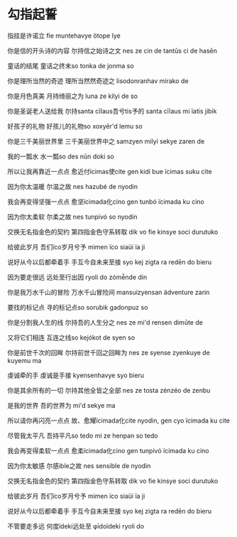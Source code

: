 # 勾指起誓

指挂是许诺立
fie muntehavye ötope lye

你是信的开头诗的内容
尔持信之始诗之文
nes ze cin de tantūs ci de hasēn

童话的结尾
童话之终末so
tonka de jonma so

你是理所当然的奇迹
理所当然然奇迹之
lisodonranhav mirako de

你是月色真美
月持绮丽之为
luna ze kilyi de so

你是圣诞老人送给我
尔持santa cīlaus吾兮tis予的
santa cīlaus mi ïatis jibik

好孩子的礼物
好孩儿的礼物so
xoxyēr'd lemu so

你是三千美丽世界里
三千美丽世界中之
samzyen milyi sekye zaren de

我的一瓢水
水一瓢so
des nūn doki so

所以让我再靠近一点点
愈近付ïcimas使cite
gen kidi bue ïcimas suku cite

因为你太温暖
尔温之故
nes hazubé de nyodin

我会再变得坚强一点点
愈坚ïcimada化cino
gen tunbó ïcimada ku cino

因为你太柔软
尔柔之故
nes tunpivó so nyodin

交换无名指金色的契约
第四指金色守系转取
dik vo fie kinsye soci durutuko

给彼此岁月
吾们ïco岁月兮予
mimen ïco siaüi ïa ji

说好从今以后都牵着手
手互今自未来至接
syo kej zigta ra redēn do bieru

因为要走很远
远处至行出因
ryoli do zómē̈nde din

你是我万水千山的冒险
万水千山冒险间
mansuizyensan ädventure zarin

要找的标记点
寻的标记点so
sorubik gadonpuz so

你是分割我人生的线
尔持吾的人生分之
nes ze mi'd rensen dimūte de 

又将它们相连
互连之线so
kejókot de syen so

你是前世千次的回眸
尔持前世千回之回眸为
nes ze syense zyenkuye de kuyemu ma

虔诚牵的手
虔诚是手接
kyensenhavye syo bieru

你是其余所有的一切
尔持其他全皆之全部
nes ze tosta zénzéo de zenbu

是我的世界
吾的世界为
mi'd sekye ma

所以请你再闪亮一点点
故、愈耀ïcimada化cite
nyodin, gen cyo ïcimada ku cite

尽管我太平凡
吾持平凡so tedo
mi ze henpan so tedo

我会再变得柔软一点点
愈柔ïcimada化cino
gen tunpivó ïcimada ku cino

因为你太敏感
尔感ible之故
nes sensible de nyodin

交换无名指金色的契约
第四指金色守系转取
dik vo fie kinsye soci durutuko

给彼此岁月
吾们ïco岁月兮予
mimen ïco siaüi ïa ji

说好从今以后都牵着手
手互今自未来至接
syo kej zigta ra redēn do bieru

不管要走多远
何度ïdeki远处至
φīdoïdeki ryoli do